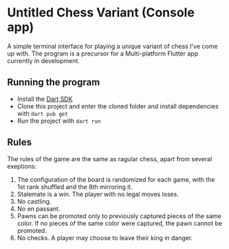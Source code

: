# Untitled Chess Variant (Console app)
A simple terminal interface for playing a unique variant of chess I've come up with.
The program is a precursor for a Multi-platform Flutter app currently in development.

## Running the program
- Install the [Dart SDK](https://dart.dev/get-dart)
- Clone this project and enter the cloned folder and install dependencies with `dart pub get`
- Run the project with `dart run`

## Rules
The rules of the game are the same as ragular chess, apart from several exeptions:
1. The configuration of the board is randomized for each game, with the 1st rank shuffled and the 8th mirroring it.
2. Stalemate is a win. The player with no legal moves loses.
3. No castling.
4. No en passant.
5. Pawns can be promoted only to previously captured pieces of the same color. If no pieces of the same color were captured, the pawn cannot be promoted.
6. No checks. A player may choose to leave their king in danger.

